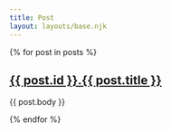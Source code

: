 ```yaml
---
title: Post
layout: layouts/base.njk
---
```


{% for post in posts %}
<div class="post">
    <h2>
        <a href="#">
            {{ post.id }}.{{ post.title }}
        </a>
    </h2>
    <P>{{ post.body }}</p>
</div>
{% endfor %}